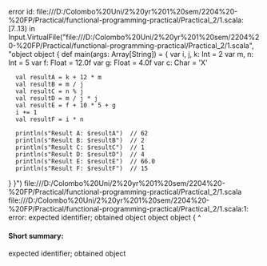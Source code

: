 error id: file:///D:/Colombo%20Uni/2%20yr%201%20sem/2204%20-%20FP/Practical/functional-programming-practical/Practical_2/1.scala:[7..13) in Input.VirtualFile("file:///D:/Colombo%20Uni/2%20yr%201%20sem/2204%20-%20FP/Practical/functional-programming-practical/Practical_2/1.scala", "object object {
   def main(args: Array[String]) = {
      var i, j, k: Int = 2
      var m, n: Int = 5
      var f: Float = 12.0f
      var g: Float = 4.0f
      var c: Char = 'X'

      val resultA = k + 12 * m
      val resultB = m / j
      val resultC = n % j
      val resultD = m / j * j
      val resultE = f + 10 * 5 + g
      i += 1
      val resultF = i * n

      println(s"Result A: $resultA")  // 62
      println(s"Result B: $resultB")  // 2
      println(s"Result C: $resultC")  // 1
      println(s"Result D: $resultD")  // 4
      println(s"Result E: $resultE")  // 66.0
      println(s"Result F: $resultF")  // 15
   }
}")
file:///D:/Colombo%20Uni/2%20yr%201%20sem/2204%20-%20FP/Practical/functional-programming-practical/Practical_2/1.scala
file:///D:/Colombo%20Uni/2%20yr%201%20sem/2204%20-%20FP/Practical/functional-programming-practical/Practical_2/1.scala:1: error: expected identifier; obtained object
object object {
       ^
#### Short summary: 

expected identifier; obtained object